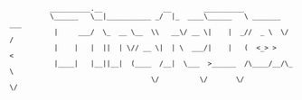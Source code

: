               __________.__               __        __________
              \______   \__|___________ _/  |_  ____\______   \ _______  ___
               |     ___/  \_  __ \__  \\   __\/ __ \|    |  _//  _ \  \/  /
               |    |   |  ||  | \// __ \|  | \  ___/|    |   (  <_> >    <
               |____|   |__||__|  (____  /__|  \___  >______  /\____/__/\_ \
                                       \/          \/       \/            \/
